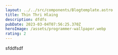 ```yaml
---
layout: ../../src/components/Blogtemplate.astro
title: Thin Thri Hlaing
description: dfdfs
pubDate: 2023-03-04T07:56:25.370Z
heroImage: /assets/programmer-wallpaper.webp
rating: 2
---
```

s﻿fddfsdf